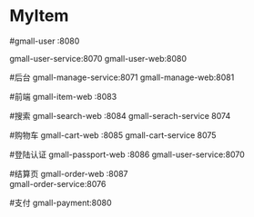 # MyItem

#gmall-user :8080

gmall-user-service:8070
gmall-user-web:8080


#后台
gmall-manage-service:8071
gmall-manage-web:8081

#前端
gmall-item-web :8083

#搜索
gmall-search-web :8084
gmall-serach-service 8074

#购物车
gmall-cart-web :8085
gmall-cart-service 8075


#登陆认证
gmall-passport-web :8086
gmall-user-service:8070


#结算页
gmall-order-web :8087   
gmall-order-service:8076


#支付
gmall-payment:8080